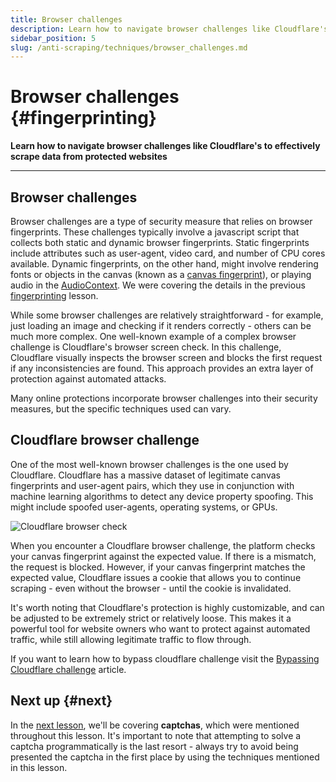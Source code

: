 ```yaml
---
title: Browser challenges
description: Learn how to navigate browser challenges like Cloudflare's to effectively scrape data from protected websites.
sidebar_position: 5
slug: /anti-scraping/techniques/browser_challenges.md
---
```


# Browser challenges {#fingerprinting}

**Learn how to navigate browser challenges like Cloudflare's to effectively scrape data from protected websites**

---
## Browser challenges

Browser challenges are a type of security measure that relies on browser fingerprints. These challenges typically involve a javascript script that collects both static and dynamic browser fingerprints. Static fingerprints include attributes such as user-agent, video card, and number of CPU cores available. Dynamic fingerprints, on the other hand, might involve rendering fonts or objects in the canvas (known as a [canvas fingerprint](./fingerprinting.md#with-canvases)), or playing audio in the [AudioContext](./fingerprinting.md#from-audiocontext). We were covering the details in the previous [fingerprinting](./fingerprinting.md) lesson.

While some browser challenges are relatively straightforward - for example, just loading an image and checking if it renders correctly - others can be much more complex. One well-known example of a complex browser challenge is Cloudflare's browser screen check. In this challenge, Cloudflare visually inspects the browser screen and blocks the first request if any inconsistencies are found. This approach provides an extra layer of protection against automated attacks.

Many online protections incorporate browser challenges into their security measures, but the specific techniques used can vary.

## Cloudflare browser challenge

One of the most well-known browser challenges is the one used by Cloudflare. Cloudflare has a massive dataset of legitimate canvas fingerprints and user-agent pairs, which they use in conjunction with machine learning algorithms to detect any device property spoofing. This might include spoofed user-agents, operating systems, or GPUs.

![Cloudflare browser check](https://images.ctfassets.net/slt3lc6tev37/55EYMR81XJCIG5uxLjQQOx/252a98adf90fa0ff2f70437cc5c0a3af/under-attack-mode_enabled.gif)

When you encounter a Cloudflare browser challenge, the platform checks your canvas fingerprint against the expected value. If there is a mismatch, the request is blocked. However, if your canvas fingerprint matches the expected value, Cloudflare issues a cookie that allows you to continue scraping - even without the browser - until the cookie is invalidated.

It's worth noting that Cloudflare's protection is highly customizable, and can be adjusted to be extremely strict or relatively loose. This makes it a powerful tool for website owners who want to protect against automated traffic, while still allowing legitimate traffic to flow through.

If you want to learn how to bypass cloudflare challenge visit the [Bypassing Cloudflare challenge](../mitigation/cloudflare_challenge.md) article.

## Next up {#next}

In the [next lesson](./captchas.md), we'll be covering **captchas**, which were mentioned throughout this lesson. It's important to note that attempting to solve a captcha programmatically is the last resort - always try to avoid being presented the captcha in the first place by using the techniques mentioned in this lesson.
